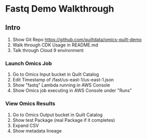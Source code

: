 # Fastq Demo Walkthrough

## Intro

 1. Show Git Repo <https://github.com/quiltdata/omics-quilt-demo>
 2. Walk through CDK Usage in README.md
 3. Talk through Cloud 9 environment

### Launch Omics Job

 1. Go to Omics Input bucket in Quilt Catalog
 2. Edit Timestamp of /fast/us-east-1/us-east-1.json
 3. Show "fastq" Lambda running in AWS Console
 4. Show Omics job executing in AWS Console under "Runs"

### View Omics Results

 1. Go to Omics Output bucket in Quilt Catalog
 2. Show test Package (real Package if it completes)
 3. Expand CSV
 4. Show metadata lineage
